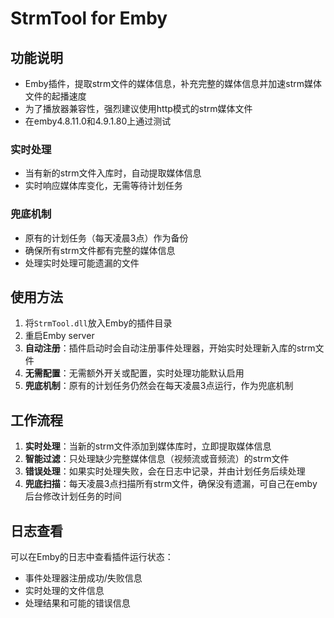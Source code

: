 # StrmTool for Emby

## 功能说明

- Emby插件，提取strm文件的媒体信息，补充完整的媒体信息并加速strm媒体文件的起播速度
- 为了播放器兼容性，强烈建议使用http模式的strm媒体文件
- 在emby4.8.11.0和4.9.1.80上通过测试

### 实时处理

- 当有新的strm文件入库时，自动提取媒体信息
- 实时响应媒体库变化，无需等待计划任务

### 兜底机制

- 原有的计划任务（每天凌晨3点）作为备份
- 确保所有strm文件都有完整的媒体信息
- 处理实时处理可能遗漏的文件

## 使用方法

1. 将`StrmTool.dll`放入Emby的插件目录
2. 重启Emby server
3. **自动注册**：插件启动时会自动注册事件处理器，开始实时处理新入库的strm文件
4. **无需配置**：无需额外开关或配置，实时处理功能默认启用
5. **兜底机制**：原有的计划任务仍然会在每天凌晨3点运行，作为兜底机制

## 工作流程

1. **实时处理**：当新的strm文件添加到媒体库时，立即提取媒体信息
2. **智能过滤**：只处理缺少完整媒体信息（视频流或音频流）的strm文件
3. **错误处理**：如果实时处理失败，会在日志中记录，并由计划任务后续处理
4. **兜底扫描**：每天凌晨3点扫描所有strm文件，确保没有遗漏，可自己在emby后台修改计划任务的时间

## 日志查看

可以在Emby的日志中查看插件运行状态：

- 事件处理器注册成功/失败信息
- 实时处理的文件信息
- 处理结果和可能的错误信息
